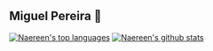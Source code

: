 ## Miguel Pereira 👋


[![Naereen's top languages](https://github-readme-stats.vercel.app/api/top-langs/?username=miguel-Dev-16&theme=blue-green)](https://github.com/anuraghazra/github-readme-stats)
[![Naereen's github stats](https://github-readme-stats.vercel.app/api?username=miguel-Dev-16&theme=blue-green)](https://github.com/anuraghazra/github-readme-stats)
